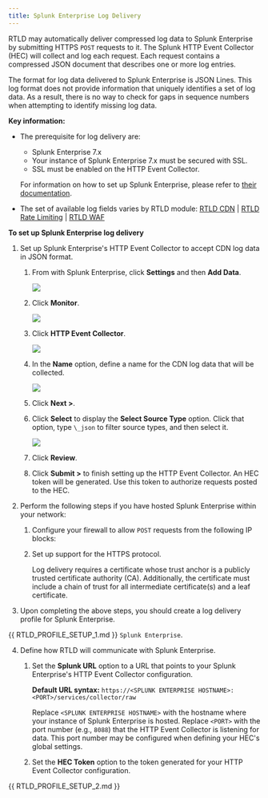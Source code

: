 ```yaml
---
title: Splunk Enterprise Log Delivery
---
```


RTLD may automatically deliver compressed log data to Splunk Enterprise by submitting HTTPS `POST` requests to it. The Splunk HTTP Event Collector (HEC) will collect and log each request. Each request contains a compressed JSON document that describes one or more log entries.

The format for log data delivered to Splunk Enterprise is JSON Lines. This log format does not provide information that uniquely identifies a set of log data. As a result, there is no way to check for gaps in sequence numbers when attempting to identify missing log data.

**Key information:**

-   The prerequisite for log delivery are:
    -   Splunk Enterprise 7.x
    -   Your instance of Splunk Enterprise 7.x must be secured with SSL.
    -   SSL must be enabled on the HTTP Event Collector.
        
    For information on how to set up Splunk Enterprise, please refer to [their documentation](https://docs.splunk.com/Documentation).

-   The set of available log fields varies by RTLD module: [RTLD CDN](/guides/logs/rtld/log_fields_rtld_cdn) | [RTLD Rate Limiting](/guides/logs/rtld/log_fields_rtld_rate_limiting) | [RTLD WAF](/guides/logs/rtld/log_fields_rtld_waf)

**To set up Splunk Enterprise log delivery**

1.  Set up Splunk Enterprise's HTTP Event Collector to accept CDN log data in JSON format.

    1.  From with Splunk Enterprise, click **Settings** and then **Add Data**.

        ![](/images/v7/logs/splunk-1.png?width=500)
        
    3.  Click **Monitor**.
        
        ![](/images/v7/logs/splunk-2.png?width=500)
        
    4.  Click **HTTP Event Collector**.
        
        ![](/images/v7/logs/splunk-3.png?width=500)
        
    5.  In the **Name** option, define a name for the CDN log data that will be collected.
        
        ![](/images/v7/logs/splunk-4.png?width=500)
        
    6.  Click **Next >**.
    7.  Click **Select** to display the **Select Source Type** option. Click that option, type `\_json` to filter source types, and then select it.
        
        ![](/images/v7/logs/splunk-5.png?width=500)
        
    8.  Click **Review**.
    9.  Click **Submit >** to finish setting up the HTTP Event Collector. An HEC token will be generated. Use this token to authorize requests posted to the HEC.

2.  Perform the following steps if you have hosted Splunk Enterprise within your network:
    
    1.  Configure your firewall to allow `POST` requests from the following IP blocks:
        
    2.  Set up support for the HTTPS protocol.
        
        Log delivery requires a certificate whose trust anchor is a publicly trusted certificate authority (CA). Additionally, the certificate must include a chain of trust for all intermediate certificate(s) and a leaf certificate.

3.  Upon completing the above steps, you should create a log delivery profile for Splunk Enterprise.

{{ RTLD_PROFILE_SETUP_1.md }} `Splunk Enterprise`.

4.  Define how RTLD will communicate with Splunk Enterprise.

    1.  Set the **Splunk URL** option to a URL that points to your Splunk Enterprise's HTTP Event Collector configuration.
    
        **Default URL syntax:** `https://<SPLUNK ENTERPRISE HOSTNAME>:<PORT>/services/collector/raw`
    
         Replace `<SPLUNK ENTERPRISE HOSTNAME>` with the hostname where your instance of Splunk Enterprise is hosted. Replace `<PORT>` with the port number (e.g., `8088`) that the HTTP Event Collector is listening for data. This port number may be configured when defining your HEC's global settings.

    2.  Set the **HEC Token** option to the token generated for your HTTP Event Collector configuration.

{{ RTLD_PROFILE_SETUP_2.md }}

